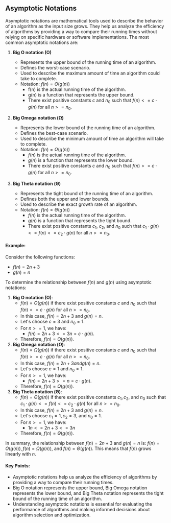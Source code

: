 ## Asymptotic Notations
Asymptotic notations are mathematical tools used to describe the behavior of an algorithm as the input size grows. They help us analyze the efficiency of algorithms by providing a way to compare their running times without relying on specific hardware or software implementations. The most common asymptotic notations are:

1. **Big O notation (O)**
    - Represents the upper bound of the running time of an algorithm.
    - Defines the worst-case scenario.
    - Used to describe the maximum amount of time an algorithm could take to complete.
    - Notation: $f(n) = O(g(n))$
        - f(n) is the actual running time of the algorithm.
        - g(n) is a function that represents the upper bound.
        - There exist positive constants $c$ and $n_0$ such that $f(n) <= c \cdot g(n)$ for all $n >= n_0$.

2. **Big Omega notation (Ω)**
    - Represents the lower bound of the running time of an algorithm.
    - Defines the best-case scenario.
    - Used to describe the minimum amount of time an algorithm will take to complete.
    - Notation: $f(n) = Ω(g(n))$
        - $f(n)$ is the actual running time of the algorithm.
        - $g(n)$ is a function that represents the lower bound.
        - There exist positive constants $c$ and $n_0$ such that $f(n) >= c \cdot g(n)$ for all $n >= n_0$.

3. **Big Theta notation (Θ)**
    - Represents the tight bound of the running time of an algorithm.
    - Defines both the upper and lower bounds.
    - Used to describe the exact growth rate of an algorithm.
    - Notation: $f(n) = Θ(g(n))$
        - $f(n)$ is the actual running time of the algorithm.
        - $g(n)$ is a function that represents the tight bound.
        - There exist positive constants $c_1$, $c_2$, and $n_0$ such that $c_1 \cdot g(n) <= f(n) <= c_2 \cdot g(n)$ for all $n >= n_0$.


#### Example:
Consider the following functions:
- $f(n) = 2n + 3$
- $g(n) = n$

To determine the relationship between $f(n)$ and $g(n)$ using asymptotic notations:
1. **Big O notation (O)**:
    - $f(n) = O(g(n))$ if there exist positive constants $c$ and $n_0$ such that $f(n) <= c \cdot g(n)$ for all $n >= n_0$.
    - In this case, $f(n) = 2n + 3$ and $g(n) = n$.
    - Let's choose $c = 3$ and $n_0 = 1$.
    - For $n >= 1$, we have:
        - $f(n) = 2n + 3 <= 3n = c \cdot g(n)$.
    - Therefore, $f(n) = O(g(n))$.
2. **Big Omega notation (Ω)**:
    - $f(n) = Ω(g(n))$ if there exist positive constants $c$ and $n_0$ such that $f(n) >= c \cdot g(n)$ for all $n >= n_0$.
    - In this case, $f(n) = 2n + 3 and g(n) = n$.
    - Let's choose $c = 1$ and $n_0 = 1$.
    - For $n >= 1$, we have:
        - $f(n) = 2n + 3 >= n = c \cdot g(n)$.
    - Therefore, $f(n) = Ω(g(n))$.
3. **Big Theta notation (Θ)**:
    - $f(n) = Θ(g(n))$ if there exist positive constants $c_1, c_2,$ and $n_0$ such that $c_1 \cdot g(n) <= f(n) <= c_2 \cdot g(n)$ for all $n >= n_0$.
    - In this case, $f(n) = 2n + 3$ and $g(n) = n$.
    - Let's choose $c_1 = 1, c_2 = 3$, and $n_0 = 1$.
    - For $n >= 1$, we have:
        - $1n <= 2n + 3 <= 3n$
    - Therefore, $f(n) = Θ(g(n))$.

In summary, the relationship between $f(n) = 2n + 3$ and $g(n) = n$ is: $f(n) = O(g(n)), f(n) = Ω(g(n))$, and $f(n) = Θ(g(n))$. This means that $f(n)$ grows linearly with $n$.

#### Key Points:
- Asymptotic notations help us analyze the efficiency of algorithms by providing a way to compare their running times.
- Big O notation represents the upper bound, Big Omega notation represents the lower bound, and Big Theta notation represents the tight bound of the running time of an algorithm.
- Understanding asymptotic notations is essential for evaluating the performance of algorithms and making informed decisions about algorithm selection and optimization.
